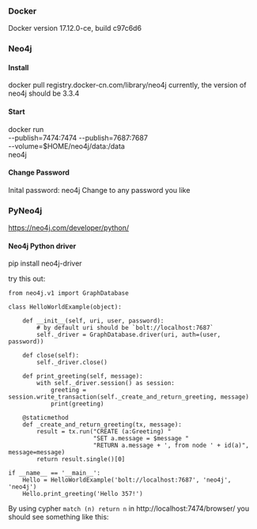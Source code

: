 ### Docker
Docker version 17.12.0-ce, build c97c6d6

### Neo4j

#### Install
docker pull registry.docker-cn.com/library/neo4j
currently, the version of neo4j should be 3.3.4

#### Start
docker run \
    --publish=7474:7474 --publish=7687:7687 \
    --volume=$HOME/neo4j/data:/data \
    neo4j

#### Change Password
Inital password: neo4j
Change to any password you like

### PyNeo4j
https://neo4j.com/developer/python/

#### Neo4j Python driver
pip install neo4j-driver

try this out:
```
from neo4j.v1 import GraphDatabase

class HelloWorldExample(object):

    def __init__(self, uri, user, password):
        # by default uri should be `bolt://localhost:7687`
        self._driver = GraphDatabase.driver(uri, auth=(user, password))

    def close(self):
        self._driver.close()

    def print_greeting(self, message):
        with self._driver.session() as session:
            greeting = session.write_transaction(self._create_and_return_greeting, message)
            print(greeting)

    @staticmethod
    def _create_and_return_greeting(tx, message):
        result = tx.run("CREATE (a:Greeting) "
                        "SET a.message = $message "
                        "RETURN a.message + ', from node ' + id(a)", message=message)
        return result.single()[0]

if __name__ == '__main__':
    Hello = HelloWorldExample('bolt://localhost:7687', 'neo4j', 'neo4j')
    Hello.print_greeting('Hello 357!')        
```

By using cypher `match (n) return n` in http://localhost:7474/browser/
you should see something like this:
